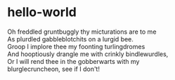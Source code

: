 # hello-world

Oh freddled gruntbuggly thy micturations are to me  
As plurdled gabbleblotchits on a lurgid bee.  
Groop I implore thee my foonting turlingdromes  
And hooptiously drangle me with crinkly bindlewurdles,  
Or I will rend thee in the gobberwarts with my  
blurglecruncheon, see if I don't!  
